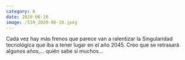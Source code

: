 ```yaml
--- 
category: A 
date: 2020-06-10 
image: /519_2020-06-10.jpeg 
--- 
```


Cada vez hay más frenos que parece van a ralentizar la Singularidad tecnológica que iba a tener lugar en el año 2045. Creo que se retrasará algunos años,... quién sabe si muchos...